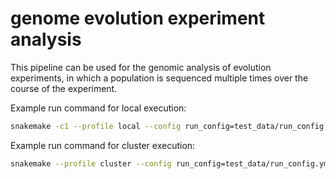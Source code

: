 # genome evolution experiment analysis

This pipeline can be used for the genomic analysis of evolution experiments, in which a population is sequenced multiple times over the course of the experiment.

Example run command for local execution:
```bash
snakemake -c1 --profile local --config run_config=test_data/run_config.yml
```

Example run command for cluster execution:
```bash
snakemake --profile cluster --config run_config=test_data/run_config.yml
```
